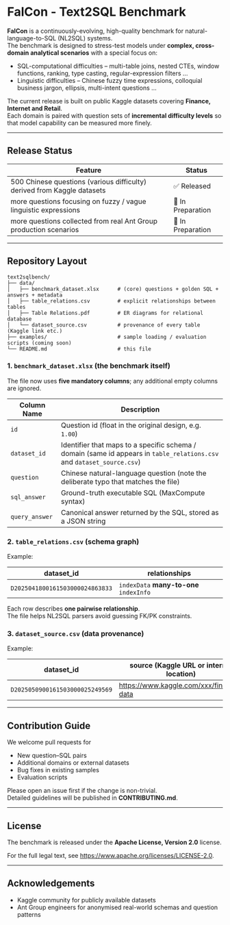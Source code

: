 # FalCon - Text2SQL Benchmark

**FalCon** is a continuously-evolving, high-quality benchmark for natural-language-to-SQL (NL2SQL) systems.  
The benchmark is designed to stress-test models under **complex, cross-domain analytical scenarios** with a special focus on:

* SQL-computational difficulties – multi-table joins, nested CTEs, window functions, ranking, type casting, regular-expression filters …  
* Linguistic difficulties – Chinese fuzzy time expressions, colloquial business jargon, ellipsis, multi-intent questions …

The current release is built on public Kaggle datasets covering **Finance, Internet and Retail**.  
Each domain is paired with question sets of **incremental difficulty levels** so that model capability can be measured more finely.

---

## Release Status

| Feature                                                                     | Status            |
|-----------------------------------------------------------------------------|-------------------|
| 500 Chinese questions (various difficulty) derived from Kaggle datasets     | ✅ Released        |
| more questions focusing on fuzzy / vague linguistic expressions               | 🔄 In Preparation |
| more questions collected from real Ant Group production scenarios             | 🔄 In Preparation |

---

## Repository Layout

```
text2sqlbench/
├── data/
│   ├── benchmark_dataset.xlsx      # (core) questions + golden SQL + answers + metadata
│   ├── table_relations.csv         # explicit relationships between tables
│   ├── Table Relations.pdf         # ER diagrams for relational database   
│   └── dataset_source.csv          # provenance of every table (Kaggle link etc.)
├── examples/                       # sample loading / evaluation scripts (coming soon)
└── README.md                       # this file
```

### 1. `benchmark_dataset.xlsx`  (the benchmark itself)

The file now uses **five mandatory columns**; any additional empty columns are ignored.

| Column Name        | Description                                                                               |
|--------------------|-------------------------------------------------------------------------------------------|
| `id`               | Question id (float in the original design, e.g. `1.00`)                                   |
| `dataset_id`       | Identifier that maps to a specific schema / domain (same id appears in `table_relations.csv` and `dataset_source.csv`) |
| `question`        | Chinese natural-language question (note the deliberate typo that matches the file)        |
| `sql_answer`       | Ground-truth executable SQL (MaxCompute syntax)                                           |
| `query_answer`     | Canonical answer returned by the SQL, stored as a JSON string                             |


### 2. `table_relations.csv`  (schema graph)

Example:

| dataset_id                              | relationships                                  |
|--------------------------------------|------------------------------------------------|
| `D2025041800161503000024863833`      | `indexData` **many-to-one** `indexInfo`        |

Each row describes **one pairwise relationship**.  
The file helps NL2SQL parsers avoid guessing FK/PK constraints.

### 3. `dataset_source.csv`  (data provenance)

Example:

| dataset_id                              | source (Kaggle URL or internal location) |
|--------------------------------------|-------------------------------------------|
| `D2025050900161503000025249569`      | https://www.kaggle.com/xxx/finance-data  |


---

## Contribution Guide

We welcome pull requests for

* New question–SQL pairs
* Additional domains or external datasets
* Bug fixes in existing samples
* Evaluation scripts

Please open an issue first if the change is non-trivial.  
Detailed guidelines will be published in **CONTRIBUTING.md**.

---

## License

The benchmark is released under the **Apache License, Version 2.0** license.

For the full legal text, see <https://www.apache.org/licenses/LICENSE-2.0>.

---

## Acknowledgements

* Kaggle community for publicly available datasets  
* Ant Group engineers for anonymised real-world schemas and question patterns